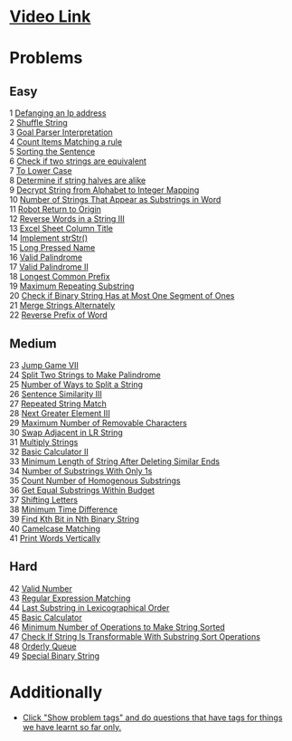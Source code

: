 # [Video Link](https://youtu.be/zL1DPZ0Ovlo)

# Problems

## Easy

1 [Defanging an Ip address](https://leetcode.com/problems/defanging-an-ip-address/) <br>
2 [Shuffle String](https://leetcode.com/problems/shuffle-string/)<br>
3 [Goal Parser Interpretation](https://leetcode.com/problems/goal-parser-interpretation/)<br>
4 [Count Items Matching a rule](https://leetcode.com/problems/count-items-matching-a-rule/)<br>
5 [Sorting the Sentence](https://leetcode.com/problems/sorting-the-sentence/)<br>
6 [Check if two strings are equivalent](https://leetcode.com/problems/check-if-two-string-arrays-are-equivalent/)<br>
7 [To Lower Case](https://leetcode.com/problems/to-lower-case/)<br>
8 [Determine if string halves are alike](https://leetcode.com/problems/determine-if-string-halves-are-alike/)<br>
9 [Decrypt String from Alphabet to Integer Mapping](https://leetcode.com/problems/decrypt-string-from-alphabet-to-integer-mapping/)<br>
10 [Number of Strings That Appear as Substrings in Word](https://leetcode.com/problems/number-of-strings-that-appear-as-substrings-in-word/)<br>
11 [Robot Return to Origin](https://leetcode.com/problems/robot-return-to-origin/)<br>
12 [Reverse Words in a String III](https://leetcode.com/problems/reverse-words-in-a-string-iii/)<br>
13 [Excel Sheet Column Title](https://leetcode.com/problems/excel-sheet-column-title/)<br>
14 [Implement strStr()](https://leetcode.com/problems/implement-strstr/)<br>
15 [Long Pressed Name](https://leetcode.com/problems/long-pressed-name/)<br>
16 [Valid Palindrome](https://leetcode.com/problems/valid-palindrome/)<br>
17 [Valid Palindrome II](https://leetcode.com/problems/valid-palindrome-ii/)<br>
18 [Longest Common Prefix](https://leetcode.com/problems/longest-common-prefix/)<br>
19 [Maximum Repeating Substring](https://leetcode.com/problems/maximum-repeating-substring/)<br>
20 [Check if Binary String Has at Most One Segment of Ones](https://leetcode.com/problems/check-if-binary-string-has-at-most-one-segment-of-ones/)<br>
21 [Merge Strings Alternately](https://leetcode.com/problems/merge-strings-alternately/)<br>
22 [Reverse Prefix of Word](https://leetcode.com/problems/reverse-prefix-of-word/)<br>

## Medium 
23 [Jump Game VII](https://leetcode.com/problems/jump-game-vii/)<br>
24 [Split Two Strings to Make Palindrome](https://leetcode.com/problems/split-two-strings-to-make-palindrome/)<br>
25 [Number of Ways to Split a String](https://leetcode.com/problems/number-of-ways-to-split-a-string/)<br>
26 [Sentence Similarity III](https://leetcode.com/problems/sentence-similarity-iii/)<br>
27 [Repeated String Match](https://leetcode.com/problems/repeated-string-match/)<br>
28 [Next Greater Element III](https://leetcode.com/problems/next-greater-element-iii/)<br>
29 [Maximum Number of Removable Characters](https://leetcode.com/problems/maximum-number-of-removable-characters/)<br>
30 [Swap Adjacent in LR String](https://leetcode.com/problems/swap-adjacent-in-lr-string/)<br>
31 [Multiply Strings](https://leetcode.com/problems/multiply-strings/)<br>
32 [Basic Calculator II](https://leetcode.com/problems/basic-calculator-ii/)<br>
33 [Minimum Length of String After Deleting Similar Ends](https://leetcode.com/problems/minimum-length-of-string-after-deleting-similar-ends/)<br>
34 [Number of Substrings With Only 1s](https://leetcode.com/problems/number-of-substrings-with-only-1s/)<br>
35 [Count Number of Homogenous Substrings](https://leetcode.com/problems/count-number-of-homogenous-substrings/)<br>
36 [Get Equal Substrings Within Budget](https://leetcode.com/problems/get-equal-substrings-within-budget/)<br>
37 [Shifting Letters](https://leetcode.com/problems/shifting-letters/)<br>
38 [Minimum Time Difference](https://leetcode.com/problems/minimum-time-difference/)<br>
39 [Find Kth Bit in Nth Binary String](https://leetcode.com/problems/find-kth-bit-in-nth-binary-string/)<br>
40 [Camelcase Matching](https://leetcode.com/problems/camelcase-matching/)<br>
41 [Print Words Vertically](https://leetcode.com/problems/print-words-vertically/)<br>


## Hard 

42 [Valid Number](https://leetcode.com/problems/valid-number/)<br>
43 [Regular Expression Matching](https://leetcode.com/problems/regular-expression-matching/)<br>
44 [Last Substring in Lexicographical Order](https://leetcode.com/problems/last-substring-in-lexicographical-order/)<br>
45 [Basic Calculator](https://leetcode.com/problems/basic-calculator/)<br>
46 [Minimum Number of Operations to Make String Sorted](https://leetcode.com/problems/minimum-number-of-operations-to-make-string-sorted/)<br>
47 [Check If String Is Transformable With Substring Sort Operations](https://leetcode.com/problems/check-if-string-is-transformable-with-substring-sort-operations/)<br>
48 [Orderly Queue](https://leetcode.com/problems/orderly-queue/)<br>
49 [Special Binary String](https://leetcode.com/problems/special-binary-string/)<br>

# Additionally

- [Click "Show problem tags" and do questions that have tags for things we have learnt so far only.](https://leetcode.com/tag/string/)
